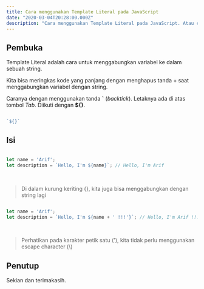 ```yaml
---
title: Cara menggunakan Template Literal pada JavaScript
date: "2020-03-04T20:28:00.000Z"
description: "Cara menggunakan Template Literal pada JavaScript. Atau cara menggabungkan variabel tanpa tanda + (plus)"
---
```


## Pembuka

Template Literal adalah cara untuk menggabungkan variabel ke dalam sebuah string.

Kita bisa meringkas kode yang panjang dengan menghapus tanda + saat menggabungkan variabel dengan string.

Caranya dengan menggunakan tanda **\`** (_backtick_). Letaknya ada di atas tombol _Tab_. Diikuti dengan **${}**.

```javascript

`${}`

```

## Isi

```javascript

let name = 'Arif';
let description = `Hello, I'm ${name}`; // Hello, I'm Arif

```
<br />

> Di dalam kurung keriting {}, kita juga bisa menggabungkan dengan string lagi 

```javascript

let name = 'Arif';
let description = `Hello, I'm ${name + ' !!!'}`; // Hello, I'm Arif !!!

```
<br />

> Perhatikan pada karakter petik satu ('), kita tidak perlu menggunakan escape character (\\)

## Penutup

Sekian dan terimakasih.
